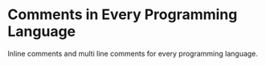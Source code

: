 # Comments in Every Programming Language
Inline comments and multi line comments for every programming language.
